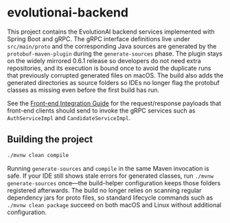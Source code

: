 # evolutionai-backend

This project contains the EvolutionAI backend services implemented with Spring Boot
and gRPC. The gRPC interface definitions live under `src/main/proto` and the
corresponding Java sources are generated by the `protobuf-maven-plugin` during the
`generate-sources` phase. The plugin stays on the widely mirrored 0.6.1 release so
developers do not need extra repositories, and its execution is bound once to
avoid the duplicate runs that previously corrupted generated files on macOS. The
build also adds the generated directories as source folders so IDEs no longer
flag the protobuf classes as missing even before the first build has run.

See the [Front-end Integration Guide](docs/frontend-integration.md) for the
request/response payloads that front-end clients should send to invoke the gRPC
services such as `AuthServiceImpl` and `CandidateServiceImpl`.

## Building the project

```bash
./mvnw clean compile
```

Running `generate-sources` and `compile` in the same Maven invocation is safe. If
your IDE still shows stale errors for generated classes, run `./mvnw
generate-sources` once—the build-helper configuration keeps those folders
registered afterwards. The build no longer relies on scanning regular dependency
jars for proto files, so standard lifecycle commands such as `./mvnw clean
package` succeed on both macOS and Linux without additional configuration.
